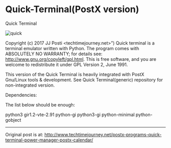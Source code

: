 # Quick-Terminal(PostX version)
Quick Terminal

![quick](https://user-images.githubusercontent.com/29865797/28218981-fec36f6e-68c2-11e7-8f04-9f93c84adf7a.jpg)

Copyright (c) 2017 JJ Posti <techtimejourney.net>”)
Quick terminal is a terminal emulator written with Python. The program comes with ABSOLUTELY NO WARRANTY; for details see: http://www.gnu.org/copyleft/gpl.html. This is free software, and you are welcome to redistribute it under GPL Version 2, June 1991.

This version of the Quick Terminal is heavily integrated with PostX Gnu/Linux tools & development. See Quick Terminal(generic) repository for non-integrated version.

Dependencies:

The list below should be enough:

python3 gir1.2-vte-2.91 python-gi python3-gi python-minimal python-gobject
____________________________
Original post is at:
http://www.techtimejourney.net/postx-programs-quick-terminal-power-manager-postx-calendar/
